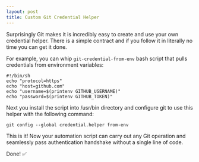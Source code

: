 ```yaml
---
layout: post
title: Custom Git Credential Helper
---
```

Surprisingly Git makes it is incredibly easy to create and use your own credential helper. There is a simple contract and if you follow it in literally no time you can get it done.

For example, you can whip `git-credential-from-env` bash script that pulls credentials from environment variables:

```
#!/bin/sh
echo "protocol=https"
echo "host=github.com"
echo "username=$(printenv GITHUB_USERNAME)"
echo "password=$(printenv GITHUB_TOKEN)"

```
Next you install the script into /usr/bin directory and configure git to use this helper with the following command:

```
git config --global credential.helper from-env

```
This is it! Now your automation script can carry out any Git operation and seamlessly pass authentication handshake without a single line of code.

Done! ✅

